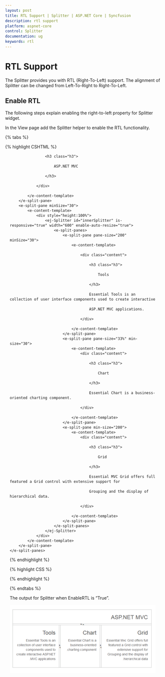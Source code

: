 ```yaml
---
layout: post
title: RTL Support | Splitter | ASP.NET Core | Syncfusion
description: rtl support
platform: aspnet-core
control: Splitter
documentation: ug
keywords: rtl
---
```


# RTL Support

The Splitter provides you with RTL (Right-To-Left) support. The alignment of Splitter can be changed from Left-To-Right to Right-To-Left.

## Enable RTL

The following steps explain enabling the right-to-left property for Splitter widget.

In the View page add the Splitter helper to enable the RTL functionality. 

{% tabs %}

{% highlight CSHTML %}

<ej-splitter id="outterSplitter" height="300" width="600" orientation="@Orientation.Vertical" enable-rtl="true">
    <e-split-panes>
        <e-split-pane pane-size="60" min-size="30">
            <e-content-template>
                <div class="content" style="padding: 0px 15px;">

                    <h3 class="h3">

                        ASP.NET MVC

                    </h3>

                </div>

            </e-content-template>
        </e-split-pane>
        <e-split-pane minSize="30">
            <e-content-template>
                <div style="height:100%">
                    <ej-Splitter id="innerSplitter" is-responsive="true" width="600" enable-auto-resize="true">
                        <e-split-panes>
                            <e-split-pane pane-size="200" minSize="30">
                                <e-content-template>

                                    <div class="content">

                                        <h3 class="h3">

                                            Tools

                                        </h3>

                                        Essential Tools is an collection of user interface components used to create interactive

                                        ASP.NET MVC applications.

                                    </div>

                                </e-content-template>
                            </e-split-pane>
                            <e-split-pane pane-size="33%" min-size="30">
                                <e-content-template>
                                    <div class="content">

                                        <h3 class="h3">

                                            Chart

                                        </h3>

                                        Essential Chart is a business-oriented charting component.

                                    </div>

                                </e-content-template>
                            </e-split-pane>
                            <e-split-pane min-size="200">
                                <e-content-template>
                                    <div class="content">

                                        <h3 class="h3">

                                            Grid

                                        </h3>

                                        Essential MVC Grid offers full featured a Grid control with extensive support for

                                        Grouping and the display of hierarchical data.

                                    </div>

                                </e-content-template>
                            </e-split-pane>
                        </e-split-panes>
                    </ej-Splitter>
                </div>
            </e-content-template>
        </e-split-pane>
    </e-split-panes>
</ej-splitter>

{% endhighlight %}

{% highlight CSS %}

<style type="text/css">

    #outterSplitter 
	{

        margin: 0 auto;

    }

    .h3 
	{

        font-size: 14px;

    }

    #innerSplitter 
	{

        border: 0 none;

    }

    .content 
	{

        padding: 15px;

    }

</style>


{% endhighlight %}

{% endtabs %} 



The output for Splitter when EnableRTL is “True”.



![](RTL-Support_images/RTL-Support_img1.png)


